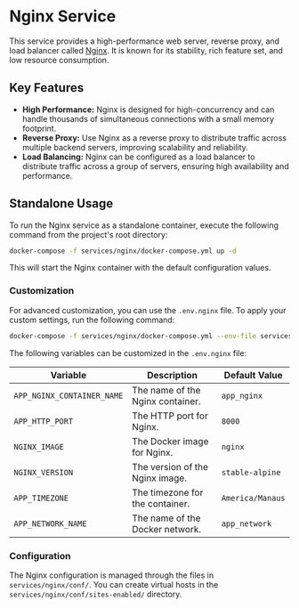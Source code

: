 # Nginx Service

This service provides a high-performance web server, reverse proxy, and load balancer called [Nginx](https://www.nginx.com/). It is known for its stability, rich feature set, and low resource consumption.

## Key Features

- **High Performance:** Nginx is designed for high-concurrency and can handle thousands of simultaneous connections with a small memory footprint.
- **Reverse Proxy:** Use Nginx as a reverse proxy to distribute traffic across multiple backend servers, improving scalability and reliability.
- **Load Balancing:** Nginx can be configured as a load balancer to distribute traffic across a group of servers, ensuring high availability and performance.

## Standalone Usage

To run the Nginx service as a standalone container, execute the following command from the project's root directory:

```bash
docker-compose -f services/nginx/docker-compose.yml up -d
```

This will start the Nginx container with the default configuration values.

### Customization

For advanced customization, you can use the `.env.nginx` file. To apply your custom settings, run the following command:

```bash
docker-compose -f services/nginx/docker-compose.yml --env-file services/nginx/.env.nginx up -d
```

The following variables can be customized in the `.env.nginx` file:

| Variable                   | Description                                       | Default Value         |
| -------------------------- | ------------------------------------------------- | --------------------- |
| `APP_NGINX_CONTAINER_NAME` | The name of the Nginx container.                  | `app_nginx`           |
| `APP_HTTP_PORT`            | The HTTP port for Nginx.                          | `8000`                |
| `NGINX_IMAGE`              | The Docker image for Nginx.                       | `nginx`               |
| `NGINX_VERSION`            | The version of the Nginx image.                   | `stable-alpine`       |
| `APP_TIMEZONE`             | The timezone for the container.                   | `America/Manaus`      |
| `APP_NETWORK_NAME`         | The name of the Docker network.                   | `app_network`         |

### Configuration

The Nginx configuration is managed through the files in `services/nginx/conf/`. You can create virtual hosts in the `services/nginx/conf/sites-enabled/` directory.